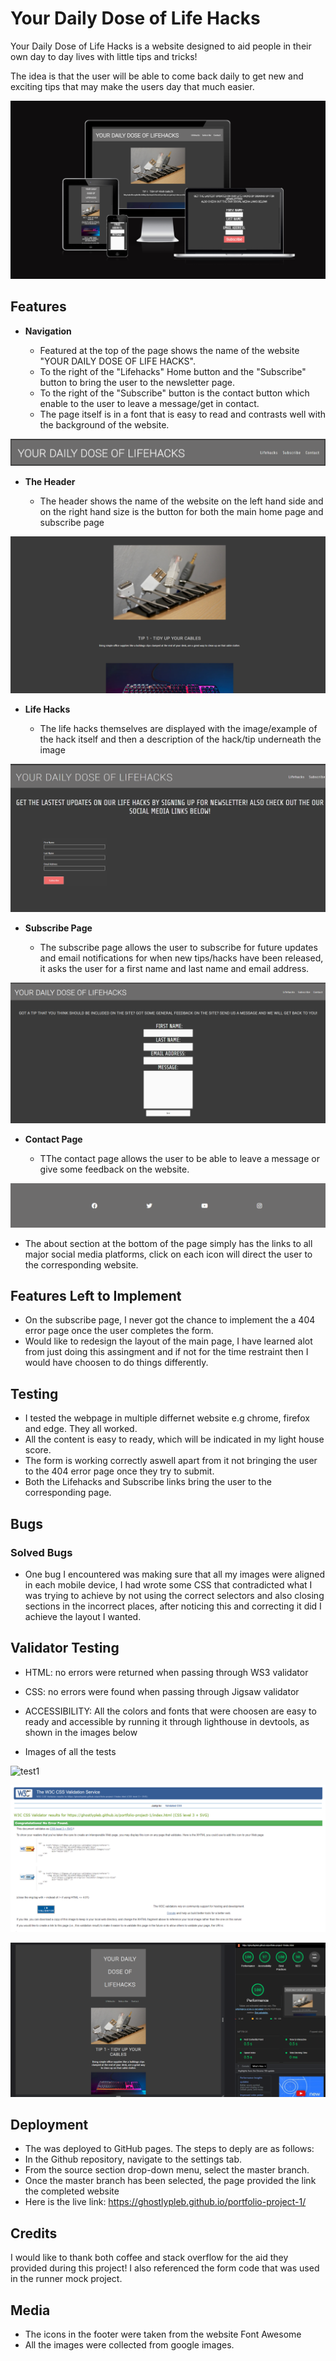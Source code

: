 # Your Daily Dose of Life Hacks

Your Daily Dose of Life Hacks is a website designed to aid people in their own day to day lives with little tips and tricks! 

The idea is that the user will be able to come back daily to get new and exciting tips that may make the users day that much easier.

![Mockup](assets/images/mockup.png)

## Features 

- __Navigation__

  - Featured at the top of the page shows the name of the website "YOUR DAILY DOSE OF LIFE HACKS".
  - To the right of the "Lifehacks" Home button and the "Subscribe" button to bring the user to the newsletter page.
  - To the right of the "Subscribe" button is the contact button which enable to the user to leave a message/get in contact.
  - The page itself is in a font that is easy to read and contrasts well with the background of the website.

![Header](assets/images/header.png) 

- __The Header__

  - The header shows the name of the website on the left hand side and on the right hand size is the button for both the main home page and subscribe page

![Life Hacks](assets/images/tips.png)

- __Life Hacks__

  - The life hacks themselves are displayed with the image/example of the hack itself and then a description of the hack/tip underneath the image

![Subscribe](assets/images/subscribe-page.png)

- __Subscribe Page__

  - The subscribe page allows the user to subscribe for future updates and email notifications for when new tips/hacks have been released, it asks the user for a first name and last name and email address.

![Contact](assets/images/contact_page.png)

- __Contact Page__

  - TThe contact page allows the user to be able to leave a message or give some feedback on the website.
  

![About/Social Media Links](assets/images/social_links.png)

- The about section at the bottom of the page simply has the links to all major social media platforms, click on each icon will direct the user to the corresponding website.


## Features Left to Implement

- On the subscribe page, I never got the chance to implement the a 404 error page once the user completes the form.
- Would like to redesign the layout of the main page, I have learned alot from just doing this assingment and if not for the time restraint then I would have choosen to do things differently.

## Testing 

- I tested the webpage in multiple differnet website e.g chrome, firefox and edge. They all worked.
- All the content is easy to ready, which will be indicated in my light house score.
- The form is working correctly aswell apart from it not bringing the user to the 404 error page once they try to submit.
- Both the Lifehacks and Subscribe links bring the user to the corresponding page.

## Bugs

### Solved Bugs

- One bug I encountered was making sure that all my images were aligned in each mobile device, I had wrote some CSS that contradicted what I was trying to achieve by not using the correct selectors and also closing sections in the incorrect places, after noticing this and correcting it did I achieve the layout I wanted.


## Validator Testing 

- HTML: no errors were returned when passing through WS3 validator

- CSS: no errors were found when passing through Jigsaw validator

- ACCESSIBILITY: All the colors and fonts that were choosen are easy to ready and accessible by running it through lighthouse in devtools, as shown in the images below

- Images of all the tests

![test1](assets/images/html-check.png)

![test2](assets/images/css_check.png)

![test3](assets/images/lighthouse_report.png)



## Deployment

- The was deployed to GitHub pages. The steps to deply are as follows:
- In the Github repository, navigate to the settings tab.
- From the source section drop-down menu, select the master branch.
- Once the master branch has been selected, the page provided the link the completed website
- Here is the live link: https://ghostlypleb.github.io/portfolio-project-1/

## Credits 

I would like to thank both coffee and stack overflow for the aid they provided during this project!
I also referenced the form code that was used in the runner mock project.

## Media

- The icons in the footer were taken from the website Font Awesome
- All the images were collected from google images.
